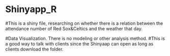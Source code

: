 # Shinyapp_R
#This is a shiny file, researching on whether there is a relation between the attendance number of Red Sox&Celtics and the weather that day. 

#Data Visualization. There is no modeling or other analysis method.
#This is a good way to talk with clients since the Shinyaap can open as long as clients download the folder. 
